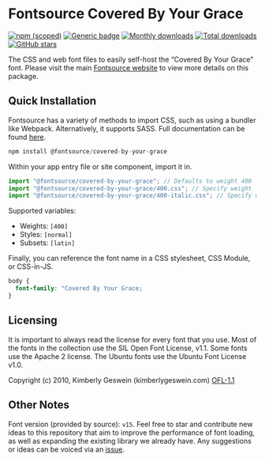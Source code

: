 # Fontsource Covered By Your Grace

[![npm (scoped)](https://img.shields.io/npm/v/@fontsource/covered-by-your-grace?color=brightgreen)](https://www.npmjs.com/package/@fontsource/covered-by-your-grace) [![Generic badge](https://img.shields.io/badge/fontsource-passing-brightgreen)](https://github.com/fontsource/fontsource) [![Monthly downloads](https://badgen.net/npm/dm/@fontsource/covered-by-your-grace)](https://github.com/fontsource/fontsource) [![Total downloads](https://badgen.net/npm/dt/@fontsource/covered-by-your-grace)](https://github.com/fontsource/fontsource) [![GitHub stars](https://img.shields.io/github/stars/fontsource/fontsource.svg?style=social&label=Star)](https://github.com/fontsource/fontsource/stargazers)

The CSS and web font files to easily self-host the “Covered By Your Grace” font. Please visit the main [Fontsource website](https://fontsource.org/fonts/covered-by-your-grace) to view more details on this package.

## Quick Installation

Fontsource has a variety of methods to import CSS, such as using a bundler like Webpack. Alternatively, it supports SASS. Full documentation can be found [here](https://beta.fontsource.org/docs/getting-started/introduction).

```javascript
npm install @fontsource/covered-by-your-grace
```

Within your app entry file or site component, import it in.

```javascript
import "@fontsource/covered-by-your-grace"; // Defaults to weight 400
import "@fontsource/covered-by-your-grace/400.css"; // Specify weight
import "@fontsource/covered-by-your-grace/400-italic.css"; // Specify weight and style

```

Supported variables:
- Weights: `[400]`
- Styles: `[normal]`
- Subsets: `[latin]`

Finally, you can reference the font name in a CSS stylesheet, CSS Module, or CSS-in-JS.

```css
body {
  font-family: "Covered By Your Grace;
}
```

## Licensing
It is important to always read the license for every font that you use.
Most of the fonts in the collection use the SIL Open Font License, v1.1. Some fonts use the Apache 2 license. The Ubuntu fonts use the Ubuntu Font License v1.0.

Copyright (c) 2010, Kimberly Geswein (kimberlygeswein.com)
[OFL-1.1](http://scripts.sil.org/OFL)

## Other Notes
Font version (provided by source): `v15`.
Feel free to star and contribute new ideas to this repository that aim to improve the performance of font loading, as well as expanding the existing library we already have. Any suggestions or ideas can be voiced via an [issue](https://github.com/fontsource/fontsource/issues).